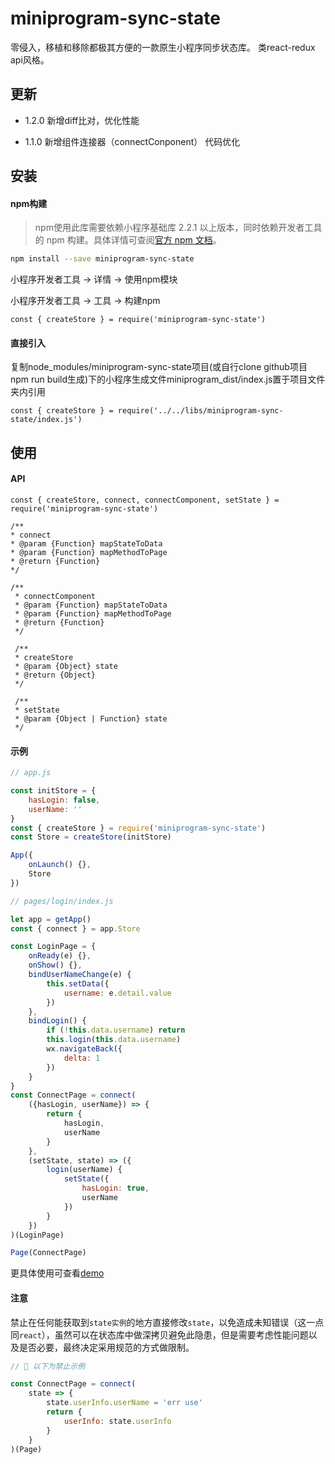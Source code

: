 # miniprogram-sync-state

零侵入，移植和移除都极其方便的一款原生小程序同步状态库。
类react-redux api风格。

## 更新

+ 1.2.0
    新增diff比对，优化性能

+ 1.1.0
    新增组件连接器（connectConponent）
    代码优化

## 安装

#### npm构建

> npm使用此库需要依赖小程序基础库 2.2.1 以上版本，同时依赖开发者工具的 npm 构建。具体详情可查阅[官方 npm 文档](https://developers.weixin.qq.com/miniprogram/dev/devtools/npm.html)。

```bash
npm install --save miniprogram-sync-state
```

小程序开发者工具 -> 详情 -> 使用npm模块

小程序开发者工具 -> 工具 -> 构建npm

```
const { createStore } = require('miniprogram-sync-state')
```

#### 直接引入

复制node_modules/miniprogram-sync-state项目(或自行clone github项目npm run build生成)下的小程序生成文件miniprogram_dist/index.js置于项目文件夹内引用
```
const { createStore } = require('../../libs/miniprogram-sync-state/index.js')
```

## 使用

#### API


```
const { createStore, connect, connectComponent, setState } = require('miniprogram-sync-state')

/**
* connect
* @param {Function} mapStateToData
* @param {Function} mapMethodToPage
* @return {Function}
*/

/**
 * connectComponent
 * @param {Function} mapStateToData
 * @param {Function} mapMethodToPage
 * @return {Function}
 */

 /**
 * createStore
 * @param {Object} state
 * @return {Object}
 */

 /**
 * setState
 * @param {Object | Function} state
 */

```

#### 示例

```js
// app.js

const initStore = {
    hasLogin: false,    
    userName: ''
}
const { createStore } = require('miniprogram-sync-state')
const Store = createStore(initStore)

App({
    onLaunch() {},
    Store
})


```

```js
// pages/login/index.js

let app = getApp()
const { connect } = app.Store

const LoginPage = {
    onReady(e) {},
    onShow() {},
    bindUserNameChange(e) {
        this.setData({
            username: e.detail.value
        })
    },
    bindLogin() {
        if (!this.data.username) return
        this.login(this.data.username)
        wx.navigateBack({
            delta: 1
        })
    }
}
const ConnectPage = connect(
    ({hasLogin, userName}) => {
        return {
            hasLogin,
            userName
        }
    },
    (setState, state) => ({
        login(userName) {
            setState({
                hasLogin: true,
                userName
            })
        }
    })
)(LoginPage)

Page(ConnectPage)

```

更具体使用可查看[demo](https://github.com/zoenleo/miniprogram-sync-state/tree/master/demo)

#### 注意

禁止在任何能获取到`state实例`的地方直接修改`state`，以免造成未知错误（这一点同`react`），虽然可以在状态库中做深拷贝避免此隐患，但是需要考虑性能问题以及是否必要，最终决定采用规范的方式做限制。

```js
// 🚫 以下为禁止示例

const ConnectPage = connect(
    state => {
        state.userInfo.userName = 'err use'
        return {
            userInfo: state.userInfo
        }
    }
)(Page)

```
